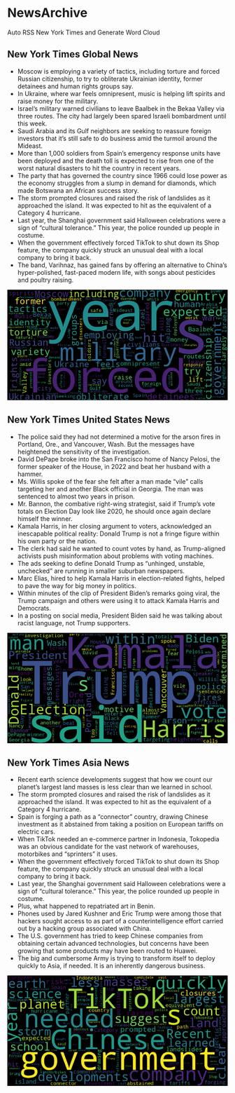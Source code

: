 # NewsArchive
Auto RSS New York Times and Generate Word Cloud

## New York Times Global News
* Moscow is employing a variety of tactics, including torture and forced Russian citizenship, to try to obliterate Ukrainian identity, former detainees and human rights groups say.
* In Ukraine, where war feels omnipresent, music is helping lift spirits and raise money for the military.
* Israel’s military warned civilians to leave Baalbek in the Bekaa Valley via three routes. The city had largely been spared Israeli bombardment until this week.
* Saudi Arabia and its Gulf neighbors are seeking to reassure foreign investors that it’s still safe to do business amid the turmoil around the Mideast.
* More than 1,000 soldiers from Spain’s emergency response units have been deployed and the death toll is expected to rise from one of the worst natural disasters to hit the country in recent years.
* The party that has governed the country since 1966 could lose power as the economy struggles from a slump in demand for diamonds, which made Botswana an African success story.
* The storm prompted closures and raised the risk of landslides as it approached the island. It was expected to hit as the equivalent of a Category 4 hurricane.
* Last year, the Shanghai government said Halloween celebrations were a sign of “cultural tolerance.” This year, the police rounded up people in costume.
* When the government effectively forced TikTok to shut down its Shop feature, the company quickly struck an unusual deal with a local company to bring it back.
* The band, Varihnaz, has gained fans by offering an alternative to China’s hyper-polished, fast-paced modern life, with songs about pesticides and poultry raising.

![Global](./global.png)
## New York Times United States News
* The police said they had not determined a motive for the arson fires in Portland, Ore., and Vancouver, Wash. But the messages have heightened the sensitivity of the investigation.
* David DePape broke into the San Francisco home of Nancy Pelosi, the former speaker of the House, in 2022 and beat her husband with a hammer.
* Ms. Willis spoke of the fear she felt after a man made “vile” calls targeting her and another Black official in Georgia. The man was sentenced to almost two years in prison.
* Mr. Bannon, the combative right-wing strategist, said if Trump’s vote totals on Election Day look like 2020, he should once again declare himself the winner.
* Kamala Harris, in her closing argument to voters, acknowledged an inescapable political reality: Donald Trump is not a fringe figure within his own party or the nation.
* The clerk had said he wanted to count votes by hand, as Trump-aligned activists push misinformation about problems with voting machines.
* The ads seeking to define Donald Trump as “unhinged, unstable, unchecked” are running in smaller suburban newspapers.
* Marc Elias, hired to help Kamala Harris in election-related fights, helped to pave the way for big money in politics.
* Within minutes of the clip of President Biden’s remarks going viral, the Trump campaign and others were using it to attack Kamala Harris and Democrats.
* In a posting on social media, President Biden said he was talking about racist language, not Trump supporters.

![US](./usnews.png)
## New York Times Asia News
* Recent earth science developments suggest that how we count our planet’s largest land masses is less clear than we learned in school.
* The storm prompted closures and raised the risk of landslides as it approached the island. It was expected to hit as the equivalent of a Category 4 hurricane.
* Spain is forging a path as a “connector” country, drawing Chinese investment as it abstained from taking a position on European tariffs on electric cars.
* When TikTok needed an e-commerce partner in Indonesia, Tokopedia was an obvious candidate for the vast network of warehouses, motorbikes and “sprinters” it uses.
* When the government effectively forced TikTok to shut down its Shop feature, the company quickly struck an unusual deal with a local company to bring it back.
* Last year, the Shanghai government said Halloween celebrations were a sign of “cultural tolerance.” This year, the police rounded up people in costume.
* Plus, what happened to repatriated art in Benin.
* Phones used by Jared Kushner and Eric Trump were among those that hackers sought access to as part of a counterintelligence effort carried out by a hacking group associated with China.
* The U.S. government has tried to keep Chinese companies from obtaining certain advanced technologies, but concerns have been growing that some products may have been routed to Huawei.
* The big and cumbersome Army is trying to transform itself to deploy quickly to Asia, if needed. It is an inherently dangerous business.

![Asian](./asian.png)
